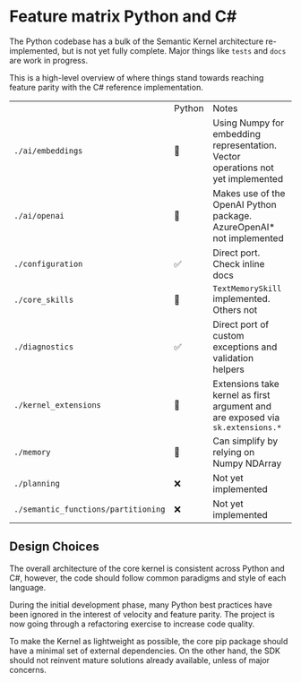 # Feature matrix Python and C\#

The Python codebase has a bulk of the Semantic Kernel architecture re-implemented, but
is not yet fully complete. Major things like `tests` and `docs` are work in progress.

This is a high-level overview of where things stand towards reaching feature
parity with the C# reference implementation.

|                                     |        |                                                                                 |
|-------------------------------------|--------|---------------------------------------------------------------------------------|
|                                     | Python | Notes                                                                           |
| `./ai/embeddings`                   | 🔄     | Using Numpy for embedding representation. Vector operations not yet implemented |
| `./ai/openai`                       | 🔄     | Makes use of the OpenAI Python package. AzureOpenAI* not implemented            |
| `./configuration`                   | ✅     | Direct port. Check inline docs                                                  |
| `./core_skills`                     | 🔄     | `TextMemorySkill` implemented. Others not                                       |
| `./diagnostics`                     | ✅     | Direct port of custom exceptions and validation helpers                         |
| `./kernel_extensions`               | 🔄     | Extensions take kernel as first argument and are exposed via `sk.extensions.*`  |
| `./memory`                          | 🔄     | Can simplify by relying on Numpy NDArray                                        |
| `./planning`                        | ❌     | Not yet implemented                                                             |
| `./semantic_functions/partitioning` | ❌     | Not yet implemented                                                             |

## Design Choices

The overall architecture of the core kernel is consistent across Python and C#,
however, the code should follow common paradigms and style of each language.

During the initial development phase, many Python best practices have been ignored
in the interest of velocity and feature parity. The project is now going through
a refactoring exercise to increase code quality.

To make the Kernel as lightweight as possible, the core pip package should have
a minimal set of external dependencies. On the other hand, the SDK should not
reinvent mature solutions already available, unless of major concerns.

